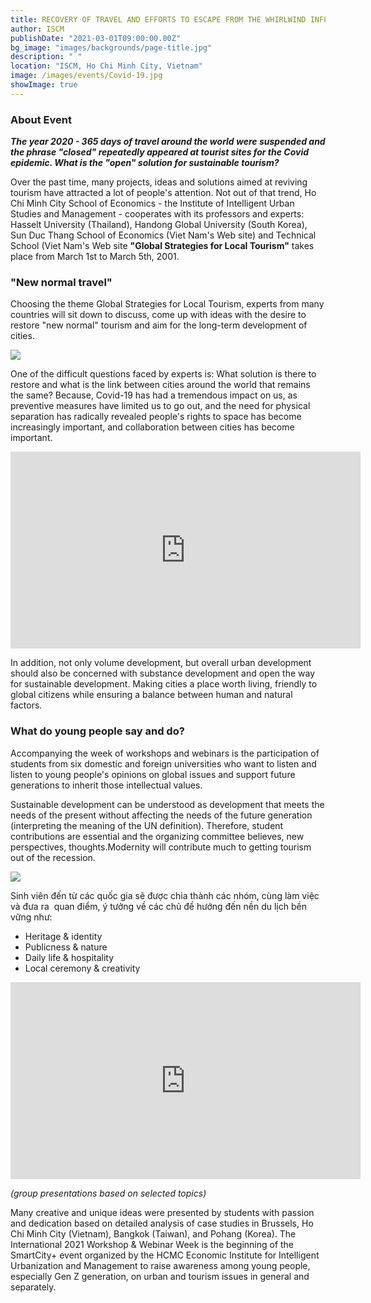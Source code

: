 ```yaml
---
title: RECOVERY OF TRAVEL AND EFFORTS TO ESCAPE FROM THE WHIRLWIND INFLUENCED BY COVID-19
author: ISCM
publishDate: "2021-03-01T09:00:00.00Z"
bg_image: "images/backgrounds/page-title.jpg"
description: " "
location: "ISCM, Ho Chi Minh City, Vietnam"
image: /images/events/Covid-19.jpg
showImage: true
---
```


### About Event
<!--StartFragment-->

***The year 2020 - 365 days of travel around the world were suspended and the phrase "closed" repeatedly appeared at tourist sites for the Covid epidemic. What is the "open" solution for sustainable tourism?***

Over the past time, many projects, ideas and solutions aimed at reviving tourism have attracted a lot of people's attention. Not out of that trend, Ho Chi Minh City School of Economics - the Institute of Intelligent Urban Studies and Management - cooperates with its professors and experts: Hasselt University (Thailand), Handong Global University (South Korea), Sun Duc Thang School of Economics (Viet Nam's Web site) and Technical School (Viet Nam's Web site **"Global Strategies for Local Tourism"** takes place from March 1st to March 5th, 2001.

### "New normal travel"

Choosing the theme Global Strategies for Local Tourism, experts from many countries will sit down to discuss, come up with ideas with the desire to restore "new normal" tourism and aim for the long-term development of cities.

![](/images/wsstudio1-800x533px.jpg)

One of the difficult questions faced by experts is: What solution is there to restore and what is the link between cities around the world that remains the same? Because, Covid-19 has had a tremendous impact on us, as preventive measures have limited us to go out, and the need for physical separation has radically revealed people's rights to space has become increasingly important, and collaboration between cities has become important.

<iframe width="560" height="315" src="https://www.youtube.com/embed/3kJkeXP-0xQ" frameborder="0" allow="accelerometer; autoplay; clipboard-write; encrypted-media; gyroscope; picture-in-picture" allowfullscreen></iframe>

In addition, not only volume development, but overall urban development should also be concerned with substance development and open the way for sustainable development. Making cities a place worth living, friendly to global citizens while ensuring a balance between human and natural factors.

### What do young people say and do?

Accompanying the week of workshops and webinars is the participation of students from six domestic and foreign universities who want to listen and listen to young people's opinions on global issues and support future generations to inherit those intellectual values.

Sustainable development can be understood as development that meets the needs of the present without affecting the needs of the future generation (interpreting the meaning of the UN definition). Therefore, student contributions are essential and the organizing committee believes, new perspectives, thoughts.Modernity will contribute much to getting tourism out of the recession.

![](/images/4_800x533.png)

Sinh viên đến từ các quốc gia sẽ được chia thành các nhóm, cùng làm việc và đưa ra  quan điểm, ý tưởng về các chủ đề hướng đến nền du lịch bền vững như: 

* Heritage & identity
* Publicness & nature
* Daily life & hospitality
* Local ceremony & creativity

<iframe width="560" height="315" src="https://www.youtube.com/embed/ORj1Cc3ODqE" frameborder="0" allow="accelerometer; autoplay; clipboard-write; encrypted-media; gyroscope; picture-in-picture" allowfullscreen></iframe>

*(group presentations based on selected topics)*

Many creative and unique ideas were presented by students with passion and dedication based on detailed analysis of case studies in Brussels, Ho Chi Minh City (Vietnam), Bangkok (Taiwan), and Pohang (Korea). The International 2021 Workshop & Webinar Week is the beginning of the SmartCity+ event organized by the HCMC Economic Institute for Intelligent Urbanization and Management to raise awareness among young people, especially Gen Z generation, on urban and tourism issues in general and separately.



<!--EndFragment-->